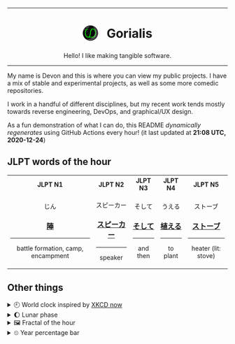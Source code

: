 ***

<h1 align="center">
<sub>
    <img src="readme/resources/avatar.png" height="36">
</sub>
&nbsp;
Gorialis
</h1>
<p align="center">
Hello! I like making tangible software.
</p>

***

My name is Devon and this is where you can view my public projects. I have a mix of stable and experimental projects, as well as some more comedic repositories.

I work in a handful of different disciplines, but my recent work tends mostly towards reverse engineering, DevOps, and graphical/UX design.

As a fun demonstration of what I can do, this README *dynamically regenerates* using GitHub Actions every hour! (it last updated at **21:08 UTC, 2020-12-24**)

<h2>JLPT words of the hour</h2>
<table>
    <tr>
        <th>JLPT N1</th>
        <th>JLPT N2</th>
        <th>JLPT N3</th>
        <th>JLPT N4</th>
        <th>JLPT N5</th>
    </tr>
    <tr>
        <td>
            <p align="center">じん</p>
            <h3 align="center"><b><a href="https://jisho.org/search/%E9%99%A3">陣</a></b></h3>
            <hr>
            <p align="center">battle formation,<wbr> camp,<wbr> encampment</p>
        </td>
        <td>
            <p align="center">スピーカー</p>
            <h3 align="center"><b><a href="https://jisho.org/search/%E3%82%B9%E3%83%94%E3%83%BC%E3%82%AB%E3%83%BC">スピーカー</a></b></h3>
            <hr>
            <p align="center">speaker</p>
        </td>
        <td>
            <p align="center">そして</p>
            <h3 align="center"><b><a href="https://jisho.org/search/%E3%81%9D%E3%81%97%E3%81%A6">そして</a></b></h3>
            <hr>
            <p align="center">and then</p>
        </td>
        <td>
            <p align="center">うえる</p>
            <h3 align="center"><b><a href="https://jisho.org/search/%E6%A4%8D%E3%81%88%E3%82%8B">植える</a></b></h3>
            <hr>
            <p align="center">to plant</p>
        </td>
        <td>
            <p align="center">ストーブ</p>
            <h3 align="center"><b><a href="https://jisho.org/search/%E3%82%B9%E3%83%88%E3%83%BC%E3%83%96">ストーブ</a></b></h3>
            <hr>
            <p align="center">heater (lit: stove)</p>
        </td>
    </tr>
</table>

<h2>Other things</h2>
<details>
<summary>🕘  World clock inspired by <a href="https://xkcd.com/now">XKCD now</a></summary>

> <img src="generated/now.png" width="512">

</details>
<details>
<summary>🌔 Lunar phase</summary>

The moon is approximately 36.59% through its phase (Waxing Gibbous).

</details>
<details>
<summary>&#x1f5bc; Fractal of the hour</summary>

> <img src="generated/fractal.png" width="512">

</details>
<details>
<summary>&#x23f2; Year percentage bar</summary>
<pre><code>2020 [███████████████████▁] 98.05%</code></pre>
</details>
